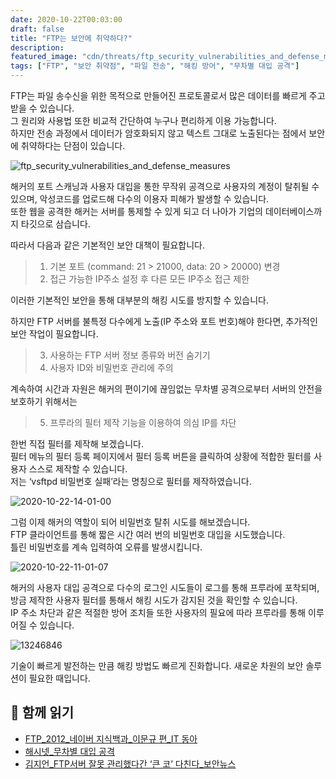 ```yaml
---
date: 2020-10-22T00:03:00
draft: false
title: "FTP는 보안에 취약하다?"
description: 
featured_image: "cdn/threats/ftp_security_vulnerabilities_and_defense_measures-1.png"
tags: ["FTP", "보안 취약점", "파일 전송", "해킹 방어", "무차별 대입 공격"]
---
```


FTP는 파일 송수신을 위한 목적으로 만들어진 프로토콜로서 많은 데이터를 빠르게 주고받을 수 있습니다.  
그 원리와 사용법 또한 비교적 간단하여 누구나 편리하게 이용 가능합니다.  
하지만 전송 과정에서 데이터가 암호화되지 않고 텍스트 그대로 노출된다는 점에서 보안에 취약하다는 단점이 있습니다.  

<!--more-->

![ftp_security_vulnerabilities_and_defense_measures](https://blog.plura.io/cdn/threats/ftp_security_vulnerabilities_and_defense_measures-1.png)

해커의 포트 스캐닝과 사용자 대입을 통한 무작위 공격으로 사용자의 계정이 탈취될 수 있으며, 악성코드를 업로드해 다수의 이용자 피해가 발생할 수 있습니다.  
또한 웹을 공격한 해커는 서버를 통제할 수 있게 되고 더 나아가 기업의 데이터베이스까지 타깃으로 삼습니다.  

따라서 다음과 같은 기본적인 보안 대책이 필요합니다.  
> 1. 기본 포트 (command: 21 > 21000, data: 20 > 20000) 변경  
> 2. 접근 가능한 IP주소 설정 후 다른 모든 IP주소 접근 제한  

이러한 기본적인 보안을 통해 대부분의 해킹 시도를 방지할 수 있습니다.

하지만 FTP 서버를 불특정 다수에게 노출(IP 주소와 포트 번호)해야 한다면, 추가적인 보안 작업이 필요합니다.  
> 3. 사용하는 FTP 서버 정보 종류와 버전 숨기기  
> 4. 사용자 ID와 비밀번호 관리에 주의  

계속하여 시간과 자원은 해커의 편이기에 끊임없는 무차별 공격으로부터 서버의 안전을 보호하기 위해서는  

> 5. 프루라의 필터 제작 기능을 이용하여 의심 IP를 차단  

한번 직접 필터를 제작해 보겠습니다.  
필터 메뉴의 필터 등록 페이지에서 필터 등록 버튼을 클릭하여 상황에 적합한 필터를 사용자 스스로 제작할 수 있습니다.  
저는 ‘vsftpd 비밀번호 실패’라는 명칭으로 필터를 제작하였습니다.

![2020-10-22-14-01-00](https://github.com/user-attachments/assets/c138c413-1731-48b7-9d5d-b5aeab3a3865)

그럼 이제 해커의 역할이 되어 비밀번호 탈취 시도를 해보겠습니다.  
FTP 클라이언트를 통해 짧은 시간 여러 번의 비밀번호 대입을 시도했습니다.  
틀린 비밀번호를 계속 입력하여 오류를 발생시킵니다.

![2020-10-22-11-01-07](https://github.com/user-attachments/assets/bc9e7633-6979-4bac-9abd-6e10a122b35c)

해커의 사용자 대입 공격으로 다수의 로그인 시도들이 로그를 통해 프루라에 포착되며, 방금 제작한 사용자 필터를 통해서 해킹 시도가 감지된 것을 확인할 수 있습니다.  
IP 주소 차단과 같은 적절한 방어 조치들 또한 사용자의 필요에 따라 프루라를 통해 이루어질 수 있습니다.

![13246846](https://github.com/user-attachments/assets/701840ca-3cd0-458c-a6ec-b33374209023)

기술이 빠르게 발전하는 만큼 해킹 방법도 빠르게 진화합니다. 새로운 차원의 보안 솔루션이 필요한 때입니다.

## 📖 함께 읽기
- [FTP_2012_네이버 지식백과_이문규 편_IT 동아](https://bit.ly/2HV8KYf)
- [해시넷_무차별 대입 공격](https://bit.ly/2JkbUoF)
- [김지언_FTP서버 잘못 관리했다간 ‘큰 코’ 다친다_보안뉴스](https://bit.ly/2TITy2D)
